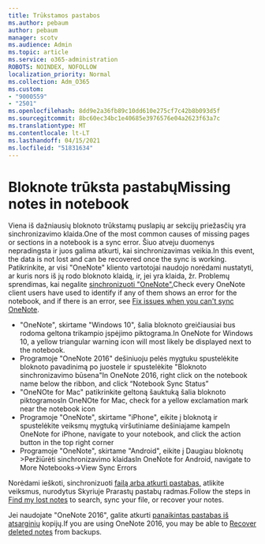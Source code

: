 ```yaml
---
title: Trūkstamos pastabos
ms.author: pebaum
author: pebaum
manager: scotv
ms.audience: Admin
ms.topic: article
ms.service: o365-administration
ROBOTS: NOINDEX, NOFOLLOW
localization_priority: Normal
ms.collection: Adm_O365
ms.custom:
- "9000559"
- "2501"
ms.openlocfilehash: 8dd9e2a36fb89c10dd610e275cf7c42b8b093d5f
ms.sourcegitcommit: 8bc60ec34bc1e40685e3976576e04a2623f63a7c
ms.translationtype: MT
ms.contentlocale: lt-LT
ms.lasthandoff: 04/15/2021
ms.locfileid: "51831634"
---
```

# <a name="missing-notes-in-notebook"></a><span data-ttu-id="05693-102">Bloknote trūksta pastabų</span><span class="sxs-lookup"><span data-stu-id="05693-102">Missing notes in notebook</span></span>

<span data-ttu-id="05693-103">Viena iš dažniausių bloknoto trūkstamų puslapių ar sekcijų priežasčių yra sinchronizavimo klaida.</span><span class="sxs-lookup"><span data-stu-id="05693-103">One of the most common causes of missing pages or sections in a notebook is a sync error.</span></span> <span data-ttu-id="05693-104">Šiuo atveju duomenys nepradingsta ir juos galima atkurti, kai sinchronizavimas veikia.</span><span class="sxs-lookup"><span data-stu-id="05693-104">In this event, the data is not lost and can be recovered once the sync is working.</span></span> <span data-ttu-id="05693-105">Patikrinkite, ar visi "OneNote" kliento vartotojai naudojo norėdami nustatyti, ar kuris nors iš jų rodo bloknoto klaidą, ir, jei yra klaida, žr. Problemų sprendimas, kai negalite [sinchronizuoti "OneNote".](https://support.office.com/article/299495ef-66d1-448f-90c1-b785a6968d45)</span><span class="sxs-lookup"><span data-stu-id="05693-105">Check every OneNote client users have used to identify if any of them shows an error for the notebook, and if there is an error, see [Fix issues when you can't sync OneNote](https://support.office.com/article/299495ef-66d1-448f-90c1-b785a6968d45).</span></span>

- <span data-ttu-id="05693-106">"OneNote", skirtame "Windows 10", šalia bloknoto greičiausiai bus rodoma geltona trikampio įspėjimo piktograma.</span><span class="sxs-lookup"><span data-stu-id="05693-106">In OneNote for Windows 10, a yellow triangular warning icon will most likely be displayed next to the notebook.</span></span>
- <span data-ttu-id="05693-107">Programoje "OneNote 2016" dešiniuoju pelės mygtuku spustelėkite bloknoto pavadinimą po juostele ir spustelėkite "Bloknoto sinchronizavimo būsena"</span><span class="sxs-lookup"><span data-stu-id="05693-107">In OneNote 2016, right click on the notebook name below the ribbon, and click “Notebook Sync Status”</span></span>
- <span data-ttu-id="05693-108">"OneNOte for Mac" patikrinkite geltoną šauktuką šalia bloknoto piktogramos</span><span class="sxs-lookup"><span data-stu-id="05693-108">In OneNOte for Mac, check for a yellow exclamation mark near the notebook icon</span></span>
- <span data-ttu-id="05693-109">Programoje "OneNote", skirtame "iPhone", eikite į bloknotą ir spustelėkite veiksmų mygtuką viršutiniame dešiniajame kampe</span><span class="sxs-lookup"><span data-stu-id="05693-109">In OneNote for iPhone, navigate to your notebook, and click the action button in the top right corner</span></span>
- <span data-ttu-id="05693-110">Programoje "OneNote", skirtame "Android", eikite į Daugiau bloknotų >Peržiūrėti sinchronizavimo klaidas</span><span class="sxs-lookup"><span data-stu-id="05693-110">In OneNote for Android, navigate to More Notebooks->View Sync Errors</span></span>

<span data-ttu-id="05693-111">Norėdami ieškoti, sinchronizuoti [failą arba atkurti pastabas,](https://support.office.com/article/32cb2bd7-afe7-44d2-a711-398a88421287) atlikite veiksmus, nurodytus Skyriuje Prarastų pastabų radmas.</span><span class="sxs-lookup"><span data-stu-id="05693-111">Follow the steps in [Find my lost notes](https://support.office.com/article/32cb2bd7-afe7-44d2-a711-398a88421287) to search, sync your file, or recover your notes.</span></span>

<span data-ttu-id="05693-112">Jei naudojate "OneNote 2016", galite atkurti [panaikintas pastabas iš atsarginių](https://support.office.com/article/32ed1036-74fd-4c21-bc28-033a486e6b14) kopijų.</span><span class="sxs-lookup"><span data-stu-id="05693-112">If you are using OneNote 2016, you may be able to [Recover deleted notes](https://support.office.com/article/32ed1036-74fd-4c21-bc28-033a486e6b14) from backups.</span></span>